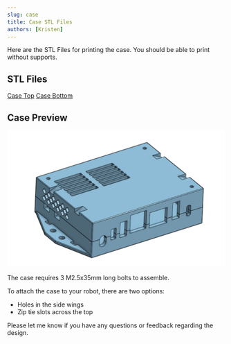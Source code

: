```yaml
---
slug: case
title: Case STL Files
authors: [Kristen]
---
```

Here are the STL Files for printing the case. You should be able to print without supports. 

<!-- truncate -->

## STL Files

[Case Top](./2025-08-08-Case-STL-Files/Case-top.stl)
[Case Bottom](./2025-08-08-Case-STL-Files/Case-bottom.stl)

## Case Preview 
![Case Preview](./2025-08-08-Case-STL-Files/case.jpg)

The case requires 3 M2.5x35mm long bolts to assemble. 

To attach the case to your robot, there are two options:
- Holes in the side wings
- Zip tie slots across the top


Please let me know if you have any questions or feedback regarding the design. 

<!-- truncate ![RUBIK-Pi in Action](./rubik-pi-action.jpg)-->
